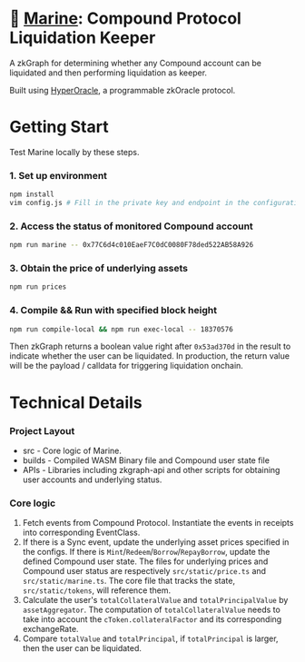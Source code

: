 # 🐳 [Marine](https://mirror.xyz/hyperoracleblog.eth/iXLTbbggNTtLWqPB695IvJQo2DtgooEbvYVVuFVY6y8): Compound Protocol Liquidation Keeper

A zkGraph for determining whether any Compound account can be liquidated and then performing liquidation as keeper. 

Built using [HyperOracle](https://www.hyperoracle.io), a programmable zkOracle protocol.

# Getting Start

Test Marine locally by these steps.

### 1. Set up environment

```sh
npm install
vim config.js # Fill in the private key and endpoint in the configuration file.
```

### 2. Access the status of monitored Compound account

```sh
npm run marine -- 0x77C6d4c010EaeF7C0dC0080F78ded522AB58A926
```

### 3. Obtain the price of underlying assets

```sh
npm run prices
```

### 4. Compile && Run with specified block height

```sh
npm run compile-local && npm run exec-local -- 18370576
```

Then zkGraph returns a boolean value right after `0x53ad370d` in the result to indicate whether the user can be liquidated. In production, the return value will be the payload / calldata for triggering liquidation onchain.

# Technical Details

### Project Layout

- src - Core logic of Marine.
- builds - Compiled WASM Binary file and Compound user state file
- APIs - Libraries including zkgraph-api and other scripts for obtaining user accounts and underlying status.

### Core logic

1. Fetch events from Compound Protocol. Instantiate the events in receipts into corresponding EventClass.
2. If there is a Sync event, update the underlying asset prices specified in the configs. If there is `Mint`/`Redeem`/`Borrow`/`RepayBorrow`, update the defined Compound user state. The files for underlying prices and Compound user status are respectively `src/static/price.ts` and `src/static/marine.ts`. The core file that tracks the state, `src/static/tokens`, will reference them.
3. Calculate the user's `totalCollateralValue` and `totalPrincipalValue` by `assetAggregator`. The computation of `totalCollateralValue` needs to take into account the `cToken.collateralFactor` and its corresponding exchangeRate.
4. Compare `totalValue` and `totalPrincipal`, if `totalPrincipal` is larger, then the user can be liquidated.

